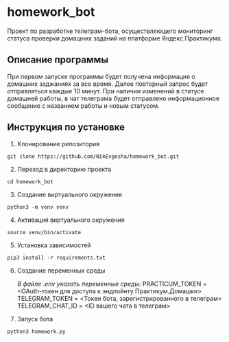 # homework_bot
Проект по разработке телеграм-бота, осуществляющего мониторинг статуса проверки домашних заданий на платформе Яндекс.Практикума.

## Описание программы
При первом запуске программы будет получена информация о домашних заджаниях за все время.
Далее повторный запрос будет отправляться каждые 10 минут. 
При наличии изменений в статусе домашней работы, в чат телеграма будет отправлено информационное сообщение с названием работы и новым статусом.

## Инструкция по установке

1. Клонирование репозитория 

```git clone https://github.com/NikEvgesha/homework_bot.git```

2. Переход в директорию проекта

```cd homework_bot```

3. Создание виртуального окружения

```python3 -m venv venv```

4. Активация виртуального окружения

```source venv/bin/activate```

5. Установка зависимостей

```pip3 install -r requirements.txt```

6. Создание переменных среды

    _В файле .env указать переменные среды:_
    PRACTICUM_TOKEN = <OAuth-токен для доступа к эндпойнту Практикум.Домашки>
    TELEGRAM_TOKEN = <Токен бота, зарегистрированного в телеграм>
    TELEGRAM_CHAT_ID = <ID вашего чата в телеграм>

7. Запуск бота

```python3 homework.py```



